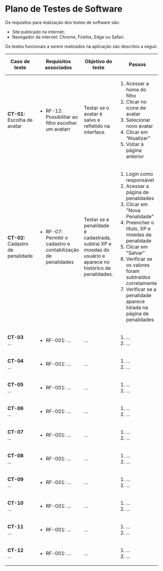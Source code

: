# Plano de Testes de Software

Os requisitos para realização dos testes de software são:
<ul>
  <li>Site publicado na internet;</li>
  <li>Navegador da internet: Chrome, Firefox, Edge ou Safari.</li>
</ul>

Os testes funcionais a serem realizados na aplicação são descritos a seguir.

<table>
  <thead>
    <tr>
      <th>Caso de teste</th>
      <th>Requisitos associados</th>
      <th>Objetivo do teste</th>
      <th>Passos</th>
      <th>Critérios de êxito</th>
      <th>Responsável pelo desenvolvimento</th>
      <th>Responsável pelo Teste</th>
   </tr>
  </thead>
  <tbody>
    <tr>
      <td><strong>CT-01:</strong><br>Escolha de avatar</td>
      <td>
        <ul>
          <li>RF-12: Possibilitar ao filho escolher um avatarr</li>
        </ul>
      </td>
      <td>Testar se o avatar é salvo e refletido na interface.</td>
      <td>
        <ol>
          <li>Acessar a home do filho</li>
          <li>Clicar no icone de avatar</li>
          <li>Selecionar novo avatar</li>
          <li>Clicar em “Atualizar”</li>
          <li>Voltar à página anterior</li>
        </ol>
      </td>
      <td>Avatar selecionado salvo e visível na barra de status.</td>
      <td>Caroline</td>
      <td>...</td>
    </tr>
    <tr>
  <td><strong>CT-02:</strong><br>Cadastro de penalidade</td>
  <td>
    <ul>
      <li>RF-07: Permitir o cadastro e contabilização de penalidades</li>
    </ul>
  </td>
  <td>Testar se a penalidade é cadastrada, subtrai XP e moedas do usuário e aparece no histórico de penalidades.</td>
  <td>
    <ol>
      <li>Login como responsável</li>
      <li>Acessar a página de penalidades</li>
      <li>Clicar em "Nova Penalidade"</li>
      <li>Preencher o título, XP e moedas da penalidade</li>
      <li>Clicar em "Salvar"</li>
      <li>Verificar se os valores foram subtraídos corretamente</li>
      <li>Verificar se a penalidade aparece listada na página de penalidades</li>
    </ol>
  </td>
  <td>Penalidade cadastrada, valores subtraídos e penalidade listada no histórico.</td>
  <td>Caroline</td>
  <td>...</td>
</tr>
    <tr>
      <td><strong>CT-03</strong><br>...</td>
      <td>
        <ul>
          <li>RF-001: ...</li>
        </ul>
      </td>
      <td>...</td>
      <td>
        <ol>
          <li>...</li>
          <li>...</li>
        </ol>
      </td>
      <td>...</td>
      <td>...</td>
    </tr>
    <tr>
      <td><strong>CT-04</strong><br>...</td>
      <td>
        <ul>
          <li>RF-001: ...</li>
        </ul>
      </td>
      <td>...</td>
      <td>
        <ol>
          <li>...</li>
          <li>...</li>
        </ol>
      </td>
      <td>...</td>
      <td>...</td>
    </tr>
    <tr>
      <td><strong>CT-05</strong><br>...</td>
      <td>
        <ul>
          <li>RF-001: ...</li>
        </ul>
      </td>
      <td>...</td>
      <td>
        <ol>
          <li>...</li>
          <li>...</li>
        </ol>
      </td>
      <td>...</td>
      <td>...</td>
    </tr>
    <tr>
      <td><strong>CT-06</strong><br>...</td>
      <td>
        <ul>
          <li>RF-001: ...</li>
        </ul>
      </td>
      <td>...</td>
      <td>
        <ol>
          <li>...</li>
          <li>...</li>
        </ol>
      </td>
      <td>...</td>
      <td>...</td>
    </tr>
    <tr>
      <td><strong>CT-07</strong><br>...</td>
      <td>
        <ul>
          <li>RF-001: ...</li>
        </ul>
      </td>
      <td>...</td>
      <td>
        <ol>
          <li>...</li>
          <li>...</li>
        </ol>
      </td>
      <td>...</td>
      <td>...</td>
    </tr>
    <tr>
      <td><strong>CT-08</strong><br>...</td>
      <td>
        <ul>
          <li>RF-001: ...</li>
        </ul>
      </td>
      <td>...</td>
      <td>
        <ol>
          <li>...</li>
          <li>...</li>
        </ol>
      </td>
      <td>...</td>
      <td>...</td>
    </tr>
    <tr>
      <td><strong>CT-09</strong><br>...</td>
      <td>
        <ul>
          <li>RF-001: ...</li>
        </ul>
      </td>
      <td>...</td>
      <td>
        <ol>
          <li>...</li>
          <li>...</li>
        </ol>
      </td>
      <td>...</td>
      <td>...</td>
    </tr>
    <tr>
      <td><strong>CT-10</strong><br>...</td>
      <td>
        <ul>
          <li>RF-001: ...</li>
        </ul>
      </td>
      <td>...</td>
      <td>
        <ol>
          <li>...</li>
          <li>...</li>
        </ol>
      </td>
      <td>...</td>
      <td>...</td>
    </tr>
    <tr>
      <td><strong>CT-11</strong><br>...</td>
      <td>
        <ul>
          <li>RF-001: ...</li>
        </ul>
      </td>
      <td>...</td>
      <td>
        <ol>
          <li>...</li>
          <li>...</li>
        </ol>
      </td>
      <td>...</td>
      <td>...</td>
    </tr>
    <tr>
      <td><strong>CT-12</strong><br>...</td>
      <td>
        <ul>
          <li>RF-001: ...</li>
        </ul>
      </td>
      <td>...</td>
      <td>
        <ol>
          <li>...</li>
          <li>...</li>
        </ol>
      </td>
      <td>...</td>
      <td>...</td>
    </tr>
  </tbody>
</table>
